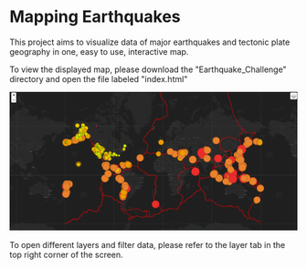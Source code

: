 # Mapping Earthquakes

This project aims to visualize data of major earthquakes and tectonic plate geography in one, easy to use, interactive map. 

To view the displayed map, please download the "Earthquake_Challenge" directory and open the file labeled "index.html"

![alt text](https://github.com/zackarymeadows/Mapping_Earthquakes/blob/main/Earthquakemap.png)

To open different layers and filter data, please refer to the layer tab in the top right corner of the screen. 
